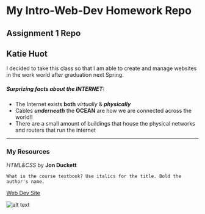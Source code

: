 # My Intro-Web-Dev Homework Repo
## Assignment 1 Repo
## Katie Huot

I decided to take this class so that I am able to create and manage websites in the work world after graduation next Spring.

##### Surprizing facts about the INTERNET:
- The Internet exists **both** *virtually* & **_physically_**
- Cables **_underneath_** the **OCEAN** are how we are connected across the world!!
- There are a small amount of buildings that house the physical networks and routers that run the internet

***

### My Resources
*HTML&CSS* by **Jon Duckett**
```
What is the course textbook? Use italics for the title. Bold the author's name.
```
[Web Dev Site](https://media-ed-online.github.io/intro-web-dev/)

![alt text](http://bit.ly/2DIVG46)
